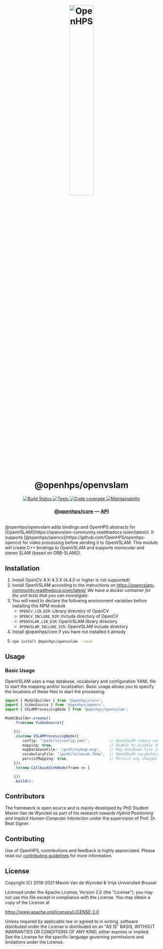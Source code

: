 <h1 align="center">
  <img alt="OpenHPS" src="https://openhps.org/images/logo_text-512.png" width="40%" /><br />
  @openhps/openvslam
</h1>
<p align="center">
    <a href="https://ci.mvdw-software.com/job/openhps-openvslam/" target="_blank">
        <img alt="Build Status" src="https://ci.mvdw-software.com/job/openhps-openvslam/job/dev/badge/icon">
    </a>
    <a href="https://ci.mvdw-software.com/view/OpenHPS/job/openhps-openvslam/job/dev/lastCompletedBuild/testReport" target="_blank">
        <img alt="Tests" src="https://img.shields.io/jenkins/tests?compact_message&jobUrl=https%3A%2F%2Fci.mvdw-software.com%2Fview%2FOpenHPS%2Fjob%2Fopenhps-openvslam%2Fjob%2Fdev">
    </a>
    <a href="https://ci.mvdw-software.com/view/OpenHPS/job/openhps-openvslam/job/dev/lastCompletedBuild/cobertura/" target="_blank">
        <img alt="Code coverage" src="https://img.shields.io/jenkins/coverage/cobertura?jobUrl=https%3A%2F%2Fci.mvdw-software.com%2Fview%2FOpenHPS%2Fjob%2Fopenhps-openvslam%2Fjob%2Fdev%2F">
    </a>
    <a href="https://codeclimate.com/github/OpenHPS/openhps-openvslam/" target="_blank">
        <img alt="Maintainability" src="https://img.shields.io/codeclimate/maintainability/OpenHPS/openhps-openvslam">
    </a>
</p>

<h3 align="center">
    <a href="https://github.com/OpenHPS/openhps-core">@openhps/core</a> &mdash; <a href="https://openhps.org/docs/openvslam">API</a>
</h3>

<br />
@openhps/openvslam adds bindings and OpenHPS abstracts for [OpenVSLAM](https://openvslam-community.readthedocs.io/en/latest/). It supports [@openhps/opencv](https://github.com/OpenHPS/openhps-opencv) for video processing before sending it to OpenVSLAM. This module will create C++ bindings to OpenVSLAM and supports monocular and stereo SLAM (based on ORB-SLAM2).

## Installation
1. Install OpenCV 4.X-4.3.X (4.4.0 or higher is not supported)
2. Install OpenVSLAM according to the instructions on https://openvslam-community.readthedocs.io/en/latest/
    *We have a docker container for the unit tests that you can investigate.*
3. You will need to declare the following environment variables before installing this NPM module
    - ```OPENCV_LIB_DIR```: Library directory of OpenCV
    - ```OPENCV_INCLUDE_DIR```: Include directory of OpenCV
    - ```OPENVSLAM_LIB_DIR```: OpenVSLAM library directory
    - ```OPENVSLAM_INCLUDE_DIR```: OpenVSLAM include directory
4. Install @openhps/core if you have not installed it already
5.  ```bash
    npm install @openhps/openvslam --save
    ```

## Usage

### Basic Usage
OpenVSLAM uses a map database, vocabulary and configuration YAML file to start the mapping and/or localization. Basic usage
allows you to specify the locations of these files to start the processing.

```typescript
import { ModelBuilder } from '@openhps/core';
import { VideoSource } from '@openhps/opencv';
import { VSLAMProcessingNode } from '@openhps/openvslam';

ModelBuilder.create()
    .from(new VideoSource({

    }))
    .via(new VSLAMProcessingNode({
        config: "/path/to/config.yaml",         // OpenVSLAM camera configuration
        mapping: true,                          // Enable to disable the mapping
        mapDatabaseFile: "/path/to/map.msg",    // Map database file in MessagePack format
        vocabularyFile: "/path/to/vocab.fbow",  // OpenVSLAM vocabulary file
        persistMapping: true,                   // Persist any changes to the map data file
    }))
    .to(new CallbackSinkNode(frame => {

    }))
    .build();
```

## Contributors
The framework is open source and is mainly developed by PhD Student Maxim Van de Wynckel as part of his research towards *Hybrid Positioning and Implicit Human-Computer Interaction* under the supervision of Prof. Dr. Beat Signer.

## Contributing
Use of OpenHPS, contributions and feedback is highly appreciated. Please read our [contributing guidelines](CONTRIBUTING.md) for more information.

## License
Copyright (C) 2019-2021 Maxim Van de Wynckel & Vrije Universiteit Brussel

Licensed under the Apache License, Version 2.0 (the "License"); you may not use this file except in compliance with the License. You may obtain a copy of the License at

https://www.apache.org/licenses/LICENSE-2.0

Unless required by applicable law or agreed to in writing, software distributed under the License is distributed on an "AS IS" BASIS, WITHOUT WARRANTIES OR CONDITIONS OF ANY KIND, either express or implied. See the License for the specific language governing permissions and limitations under the License.